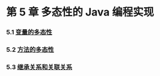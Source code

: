 # 第 5 章 多态性的 Java 编程实现

### 5.1 [变量的多态性](5-1%20变量的多态性)

### 5.2 [方法的多态性](5-2%20方法的多态性)

### 5.3 [继承关系和关联关系](5-3%20继承关系和关联关系)
